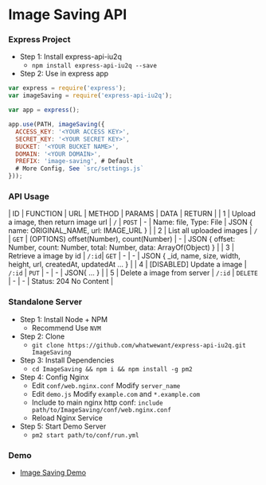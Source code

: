 # Image Saving API

### Express Project
* Step 1: Install express-api-iu2q
  * `npm install express-api-iu2q --save`
* Step 2: Use in express app

```javascript
var express = require('express');
var imageSaving = require('express-api-iu2q');

var app = express();

app.use(PATH, imageSaving({
  ACCESS_KEY: '<YOUR ACCESS KEY>',
  SECRET_KEY: '<YOUR SECRET KEY>',
  BUCKET: '<YOUR BUCKET NAME>',
  DOMAIN: '<YOUR DOMAIN>',
  PREFIX: 'image-saving', # Default 
  # More Config, See `src/settings.js`
}));
```

### API Usage

| ID | FUNCTION | URL | METHOD | PARAMS | DATA | RETURN |
| 1  | Upload a image, then return image url | `/` | `POST` | - | Name: file, Type: File | JSON { name: ORIGINAL_NAME, url: IMAGE_URL } |
| 2  | List all uploaded images | `/` | `GET` | (OPTIONS) offset(Number), count(Number) | - | JSON { offset: Number, count: Number, total: Number, data: ArrayOf(Object) } |
| 3  | Retrieve a image by id | `/:id`| `GET` | - | - | JSON { _id, name, size, width, height, url, createdAt, updatedAt ... } |
| 4  | [DISABLED] Update a image | `/:id` | `PUT` | - | - | JSON{ ... } |
| 5  | Delete a image from server | `/:id` | `DELETE` | - | - | Status: 204 No Content |

### Standalone Server
* Step 1: Install Node + NPM
  * Recommend Use `NVM`
* Step 2: Clone
  * `git clone https://github.com/whatwewant/express-api-iu2q.git ImageSaving`
* Step 3: Install Dependencies
  * `cd ImageSaving && npm i && npm install -g pm2`
* Step 4: Config Nginx
  * Edit `conf/web.nginx.conf` Modify `server_name`
  * Edit `demo.js` Modify `example.com` and `*.example.com`
  * Include to main nginx http conf: `include path/to/ImageSaving/conf/web.nginx.conf`
  * Reload Nginx Service
* Step 5: Start Demo Server
  * `pm2 start path/to/conf/run.yml`

### Demo
* [Image Saving Demo](http://image.colesmith.space)
